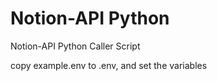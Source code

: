 # Notion-API Python
Notion-API Python Caller Script

copy example.env to .env, and set the variables 

